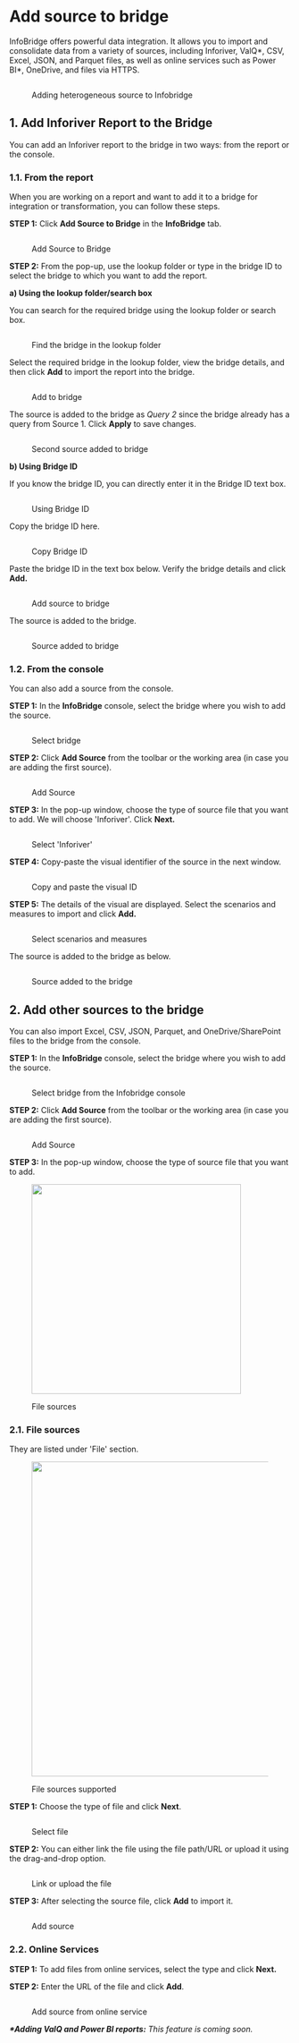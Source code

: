 # Add source to bridge

InfoBridge offers powerful data integration. It allows you to import and consolidate data from a variety of sources, including Inforiver, ValQ\*, CSV, Excel, JSON, and Parquet files, as well as online services such as Power BI\*, OneDrive, and files via HTTPS.

<figure><img src="../.gitbook/assets/image (517).png" alt=""><figcaption><p>Adding heterogeneous source to Infobridge</p></figcaption></figure>

## 1. Add Inforiver Report to the Bridge

You can add an Inforiver report to the bridge in two ways: from the report or the console.

### 1.1. From the report

When you are working on a report and want to add it to a bridge for integration or transformation, you can follow these steps.

**STEP 1:** Click **Add Source to Bridge** in the **InfoBridge** tab.

<figure><img src="../.gitbook/assets/image (795).png" alt=""><figcaption><p>Add Source to Bridge</p></figcaption></figure>

**STEP 2:** From the pop-up, use the lookup folder or type in the bridge ID to select the bridge to which you want to add the report.

**a) Using the lookup folder/search box**

You can search for the required bridge using the lookup folder or search box.

<figure><img src="../.gitbook/assets/image (11) (1) (1) (1).png" alt=""><figcaption><p>Find the bridge in the lookup folder</p></figcaption></figure>

Select the required bridge in the lookup folder, view the bridge details, and then click **Add** to import the report into the bridge.

<figure><img src="../.gitbook/assets/image (14) (1) (1).png" alt=""><figcaption><p>Add to bridge</p></figcaption></figure>

The source is added to the bridge as _Query 2_ since the bridge already has a query from Source 1. Click **Apply** to save changes.

<figure><img src="../.gitbook/assets/image (13) (1) (1).png" alt=""><figcaption><p>Second source added to bridge</p></figcaption></figure>

**b) Using Bridge ID**

If you know the bridge ID, you can directly enter it in the Bridge ID text box.

<figure><img src="../.gitbook/assets/image (797).png" alt=""><figcaption><p>Using Bridge ID</p></figcaption></figure>

Copy the bridge ID here.

<figure><img src="../.gitbook/assets/image (15) (1).png" alt=""><figcaption><p>Copy Bridge ID</p></figcaption></figure>

Paste the bridge ID in the text box below. Verify the bridge details and click **Add.**

<figure><img src="../.gitbook/assets/image (16) (1).png" alt=""><figcaption><p>Add source to bridge</p></figcaption></figure>

The source is added to the bridge.

<figure><img src="../.gitbook/assets/image (17) (1).png" alt=""><figcaption><p>Source added to bridge</p></figcaption></figure>

### 1.2. From the console

You can also add a source from the console.

**STEP 1:** In the **InfoBridge** console, select the bridge where you wish to add the source.&#x20;

<figure><img src="../.gitbook/assets/image (20) (1).png" alt=""><figcaption><p>Select bridge</p></figcaption></figure>

**STEP 2:** Click **Add Source** from the toolbar or the working area (in case you are adding the first source).

<figure><img src="../.gitbook/assets/image (21) (1).png" alt=""><figcaption><p>Add Source</p></figcaption></figure>

**STEP 3:** In the pop-up window, choose the type of source file that you want to add. We will choose 'Inforiver'. Click **Next.**

<figure><img src="../.gitbook/assets/image (22) (1).png" alt=""><figcaption><p>Select 'Inforiver'</p></figcaption></figure>

**STEP 4:** Copy-paste the visual identifier of the source in the next window.

<figure><img src="../.gitbook/assets/image (23) (1).png" alt=""><figcaption><p>Copy and paste the visual ID </p></figcaption></figure>

**STEP 5:** The details of the visual are displayed. Select the scenarios and measures to import and click **Add.**

<figure><img src="../.gitbook/assets/image.png" alt=""><figcaption><p>Select scenarios and measures</p></figcaption></figure>

The source is added to the bridge as below.

<figure><img src="../.gitbook/assets/image (1).png" alt=""><figcaption><p>Source added to the bridge</p></figcaption></figure>

## 2. Add other sources to the bridge <a href="#adding-different-sources-to-the-bridge" id="adding-different-sources-to-the-bridge"></a>

You can also import Excel, CSV, JSON, Parquet, and OneDrive/SharePoint files to the bridge from the console.&#x20;

**STEP 1:** In the **InfoBridge** console, select the bridge where you wish to add the source.

<figure><img src="../.gitbook/assets/image (518).png" alt=""><figcaption><p>Select bridge from the Infobridge console</p></figcaption></figure>

**STEP 2:** Click **Add Source** from the toolbar or the working area (in case you are adding the first source).

<figure><img src="../.gitbook/assets/image (719).png" alt=""><figcaption><p>Add Source</p></figcaption></figure>

**STEP 3:** In the pop-up window, choose the type of source file that you want to add.&#x20;

<figure><img src="../.gitbook/assets/image (721).png" alt="" width="375"><figcaption><p>File sources</p></figcaption></figure>

### **2.1. File sources**

They are listed under 'File' section.

<figure><img src="../.gitbook/assets/image (723).png" alt="" width="563"><figcaption><p>File sources supported</p></figcaption></figure>

**STEP 1:** Choose the type of file and click **Next**.&#x20;

<figure><img src="../.gitbook/assets/image (722).png" alt=""><figcaption><p>Select file</p></figcaption></figure>

**STEP 2:** You can either link the file using the file path/URL or upload it using the drag-and-drop option.

<figure><img src="../.gitbook/assets/image (724).png" alt=""><figcaption><p>Link or upload the file</p></figcaption></figure>

**STEP 3:** After selecting the source file, click **Add** to import it.

<figure><img src="../.gitbook/assets/image (725).png" alt=""><figcaption><p>Add source</p></figcaption></figure>

### **2.2. Online Services**

**STEP 1:** To add files from online services, select the type and click **Next.**

**STEP 2:** Enter the URL of the file and click **Add**.

<figure><img src="../.gitbook/assets/image (726).png" alt=""><figcaption><p>Add source from online service</p></figcaption></figure>

_**\*Adding ValQ and Power BI reports:** This feature is coming soon._

